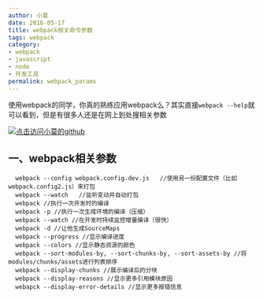 ```yaml
---
author: 小莫
date: 2016-05-17
title: webpack相关命令参数
tags: webpack
category:
- webpack
- javascript
- node
- 开发工具
permalink: webpack_params
---
```

使用webpack的同学，你真的熟练应用webpack么？其实直接`webpack --help`就可以看到，但是有很多人还是在网上到处搜相关参数
<!--more-->
[![点击访问小莫的github](http://static.xiaomo.info/images/webpack.png)](https://github.com/qq83387856)
## 一、webpack相关参数
```
  webpack --config webpack.config.dev.js   //使用另一份配置文件（比如webpack.config2.js）来打包
  webpack --watch   //监听变动并自动打包
  webpack //执行一次开发时的编译
  webpack -p //执行一次生成环境的编译（压缩）
  webpack --watch //在开发时持续监控增量编译（很快）
  webpack -d //让他生成SourceMaps
  webpack --progress //显示编译进度
  webpack --colors //显示静态资源的颜色
  webpack --sort-modules-by, --sort-chunks-by, --sort-assets-by //将modules/chunks/assets进行列表排序
  webpack --display-chunks //展示编译后的分块
  webpack --display-reasons //显示更多引用模块原因
  webapck --display-error-details //显示更多报错信息
```
